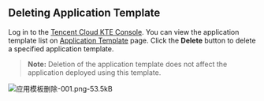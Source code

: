 ## Deleting Application Template

Log in to the [Tencent Cloud KTE Console](https://console.cloud.tencent.com/ccs). You can view the application template list on [Application Template][1] page. Click the **Delete** button to delete a specified application template.

>**Note:**
>Deletion of the application template does not affect the application deployed using this template.

![应用模板删除-001.png-53.5kB][2]

  [1]: https://console.cloud.tencent.com/ccs/template
  [2]: https://mc.qcloudimg.com/static/img/8f020faf5bd14a6db23f64c5b0767a6c/image.png
